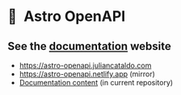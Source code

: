 # 🚀  Astro OpenAPI

## See the [documentation](https://astro-openapi.juliancataldo.com) website

- <https://astro-openapi.juliancataldo.com>
- <https://astro-openapi.netlify.app> (mirror)
- [Documentation content](https://github.com/JulianCataldo/astro-openapi/tree/main/docs) (in current repository)
